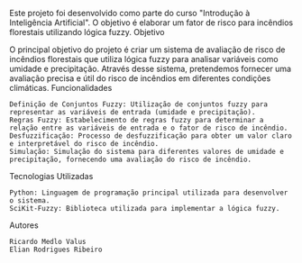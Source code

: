 Este projeto foi desenvolvido como parte do curso "Introdução à Inteligência Artificial". O objetivo é elaborar um fator de risco para incêndios florestais utilizando lógica fuzzy.
Objetivo

O principal objetivo do projeto é criar um sistema de avaliação de risco de incêndios florestais que utiliza lógica fuzzy para analisar variáveis como umidade e precipitação. Através desse sistema, pretendemos fornecer uma avaliação precisa e útil do risco de incêndios em diferentes condições climáticas.
Funcionalidades

    Definição de Conjuntos Fuzzy: Utilização de conjuntos fuzzy para representar as variáveis de entrada (umidade e precipitação).
    Regras Fuzzy: Estabelecimento de regras fuzzy para determinar a relação entre as variáveis de entrada e o fator de risco de incêndio.
    Desfuzzificação: Processo de desfuzzificação para obter um valor claro e interpretável do risco de incêndio.
    Simulação: Simulação do sistema para diferentes valores de umidade e precipitação, fornecendo uma avaliação do risco de incêndio.

Tecnologias Utilizadas

    Python: Linguagem de programação principal utilizada para desenvolver o sistema.
    SciKit-Fuzzy: Biblioteca utilizada para implementar a lógica fuzzy.

Autores

    Ricardo Medlo Valus
    Elian Rodrigues Ribeiro
